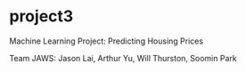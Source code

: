 # project3
Machine Learning Project: Predicting Housing Prices

Team JAWS: Jason Lai, Arthur Yu, Will Thurston, Soomin Park

